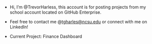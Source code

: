 - Hi, I’m @TrevorHarless, this account is for posting projects from my school account located on GitHub Enterprise.
- Feel free to contact me @tgharles@ncsu.edu or connect with me on LinkedIn!


- Current Project: Finance Dashboard

<!---
TrevorHarless/TrevorHarless is a ✨ special ✨ repository because its `README.md` (this file) appears on your GitHub profile.
You can click the Preview link to take a look at your changes.
--->
